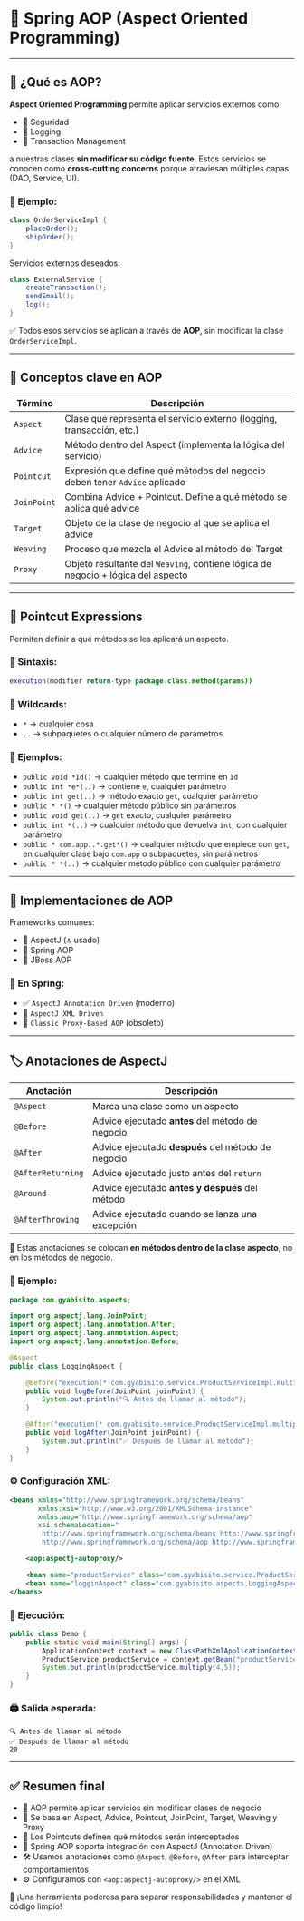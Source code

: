 # 🧩 Spring AOP (Aspect Oriented Programming)

---

## 🎯 ¿Qué es AOP?

**Aspect Oriented Programming** permite aplicar servicios externos como:

* 🔐 Seguridad
* 🧾 Logging
* 🔄 Transaction Management

a nuestras clases **sin modificar su código fuente**. Estos servicios se conocen como **cross-cutting concerns** porque atraviesan múltiples capas (DAO, Service, UI).

### 💼 Ejemplo:

```java
class OrderServiceImpl {
    placeOrder();
    shipOrder();
}
```

Servicios externos deseados:

```java
class ExternalService {
    createTransaction();
    sendEmail();
    log();
}
```

✅ Todos esos servicios se aplican a través de **AOP**, sin modificar la clase `OrderServiceImpl`.

---

## 🧠 Conceptos clave en AOP

| Término     | Descripción                                                                      |
| ----------- | -------------------------------------------------------------------------------- |
| `Aspect`    | Clase que representa el servicio externo (logging, transacción, etc.)            |
| `Advice`    | Método dentro del Aspect (implementa la lógica del servicio)                     |
| `Pointcut`  | Expresión que define qué métodos del negocio deben tener `Advice` aplicado       |
| `JoinPoint` | Combina Advice + Pointcut. Define a qué método se aplica qué advice              |
| `Target`    | Objeto de la clase de negocio al que se aplica el advice                         |
| `Weaving`   | Proceso que mezcla el Advice al método del Target                                |
| `Proxy`     | Objeto resultante del `Weaving`, contiene lógica de negocio + lógica del aspecto |

---

## 🧬 Pointcut Expressions

Permiten definir a qué métodos se les aplicará un aspecto.

### 🎯 Sintaxis:

```java
execution(modifier return-type package.class.method(params))
```

### 🌟 Wildcards:

* `*` → cualquier cosa
* `..` → subpaquetes o cualquier número de parámetros

### 📌 Ejemplos:

* `public void *Id()` → cualquier método que termine en `Id`
* `public int *e*(..)` → contiene `e`, cualquier parámetro
* `public int get(..)` → método exacto `get`, cualquier parámetro
* `public * *()` → cualquier método público sin parámetros
* `public void get(..)` → `get` exacto, cualquier parámetro
* `public int *(..)` → cualquier método que devuelva `int`, con cualquier parámetro
* `public * com.app..*.get*()` → cualquier método que empiece con `get`, en cualquier clase bajo `com.app` o subpaquetes, sin parámetros
* `public * *(..)` → cualquier método público con cualquier parámetro

---

## 🔧 Implementaciones de AOP

Frameworks comunes:

* 🔹 AspectJ (🔝 usado)
* 🔹 Spring AOP
* 🔹 JBoss AOP

### 🔗 En Spring:

* ✅ `AspectJ Annotation Driven` (moderno)
* 🧾 `AspectJ XML Driven`
* 🚫 `Classic Proxy-Based AOP` (obsoleto)

---

## 🏷️ Anotaciones de AspectJ

| Anotación         | Descripción                                        |
| ----------------- | -------------------------------------------------- |
| `@Aspect`         | Marca una clase como un aspecto                    |
| `@Before`         | Advice ejecutado **antes** del método de negocio   |
| `@After`          | Advice ejecutado **después** del método de negocio |
| `@AfterReturning` | Advice ejecutado justo antes del `return`          |
| `@Around`         | Advice ejecutado **antes y después** del método    |
| `@AfterThrowing`  | Advice ejecutado cuando se lanza una excepción     |

📌 Estas anotaciones se colocan **en métodos dentro de la clase aspecto**, no en los métodos de negocio.

### 🧪 Ejemplo:

```java
package com.gyabisito.aspects;

import org.aspectj.lang.JoinPoint;
import org.aspectj.lang.annotation.After;
import org.aspectj.lang.annotation.Aspect;
import org.aspectj.lang.annotation.Before;

@Aspect
public class LoggingAspect {

    @Before("execution(* com.gyabisito.service.ProductServiceImpl.multiply(..))")
    public void logBefore(JoinPoint joinPoint) {
        System.out.println("🔍 Antes de llamar al método");
    }

    @After("execution(* com.gyabisito.service.ProductServiceImpl.multiply(..))")
    public void logAfter(JoinPoint joinPoint) {
        System.out.println("✅ Después de llamar al método");
    }
}
```

### ⚙️ Configuración XML:

```xml
<beans xmlns="http://www.springframework.org/schema/beans"
       xmlns:xsi="http://www.w3.org/2001/XMLSchema-instance"
       xmlns:aop="http://www.springframework.org/schema/aop"
       xsi:schemaLocation="
        http://www.springframework.org/schema/beans http://www.springframework.org/schema/beans/spring-beans.xsd
        http://www.springframework.org/schema/aop http://www.springframework.org/schema/aop/spring-aop.xsd">

    <aop:aspectj-autoproxy/>

    <bean name="productService" class="com.gyabisito.service.ProductServiceImpl"/>
    <bean name="logginAspect" class="com.gyabisito.aspects.LoggingAspect"/>
</beans>
```

### 🚀 Ejecución:

```java
public class Demo {
    public static void main(String[] args) {
        ApplicationContext context = new ClassPathXmlApplicationContext("config.xml");
        ProductService productService = context.getBean("productService", ProductService.class);
        System.out.println(productService.multiply(4,5));
    }
}
```

### 🖨️ Salida esperada:

```
🔍 Antes de llamar al método
✅ Después de llamar al método
20
```

---

## ✅ Resumen final

* 🧩 AOP permite aplicar servicios sin modificar clases de negocio
* 🧱 Se basa en Aspect, Advice, Pointcut, JoinPoint, Target, Weaving y Proxy
* 🔎 Los Pointcuts definen qué métodos serán interceptados
* 🔧 Spring AOP soporta integración con AspectJ (Annotation Driven)
* 🛠️ Usamos anotaciones como `@Aspect`, `@Before`, `@After` para interceptar comportamientos
* ⚙️ Configuramos con `<aop:aspectj-autoproxy/>` en el XML

🔗 ¡Una herramienta poderosa para separar responsabilidades y mantener el código limpio!
